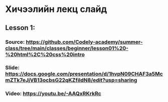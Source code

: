 # Хичээлийн лекц слайд

## Lesson 1:

### Source: https://github.com/Codely-academy/summer-class/tree/main/classes/beginner/lesson01%20-%20html%2C%20css%20intro

### Slide: https://docs.google.com/presentation/d/1hvpN09CHAF3a5McmZTk7eJjVB13ocbsG22qKZfildN8/edit?usp=sharing

### Video: https://youtu.be/-AAQxRKrkRc
